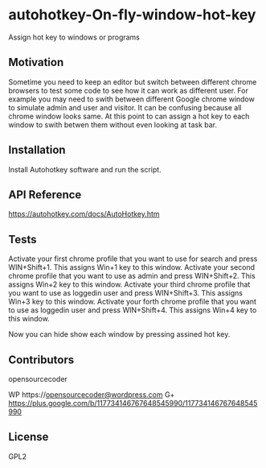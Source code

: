 # autohotkey-On-fly-window-hot-key
Assign hot key to windows or programs


## Motivation

Sometime you need to keep an editor but switch between different chrome browsers to test some code to see how it can work as different user. For example you may need to swith between different Google chrome window to simulate admin and user and visitor. It can be confusing because all chrome window looks same. At this point to can assign a hot key to each window to swith betwen them without even looking at task bar. 

## Installation

Install Autohotkey software and run the script.

## API Reference

https://autohotkey.com/docs/AutoHotkey.htm

## Tests

Activate your first chrome profile that you want to use for search and press WIN+Shift+1. This assigns Win+1 key to this window.
Activate your second chrome profile that you want to use as admin and press WIN+Shift+2. This assigns Win+2 key to this window.
Activate your third chrome profile that you want to use as loggedin user and press WIN+Shift+3. This assigns Win+3 key to this window.
Activate your forth chrome profile that you want to use as loggedin user and press WIN+Shift+4. This assigns Win+4 key to this window.

Now you can hide show each window by pressing assined hot key.


## Contributors

opensourcecoder

WP		https://opensourcecoder@wordpress.com
G+		https://plus.google.com/b/117734146767648545990/117734146767648545990


## License

GPL2